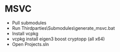 # MSVC

- Pull submodules
- Run Thirdparties\Submodules\generate_msvc.bat
- Install vcpkg
- vcpkg install eigen3 boost cryptopp (all x64)
- Open Projects.sln
